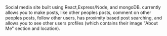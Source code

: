 Social media site built using React,Express/Node, and mongoDB. currently allows you to make posts, like other peoples posts, comment on other peoples posts, follow other users, has proximity based post searching, and allows you to see other users profiles (which contains their image "About Me" section and location).
